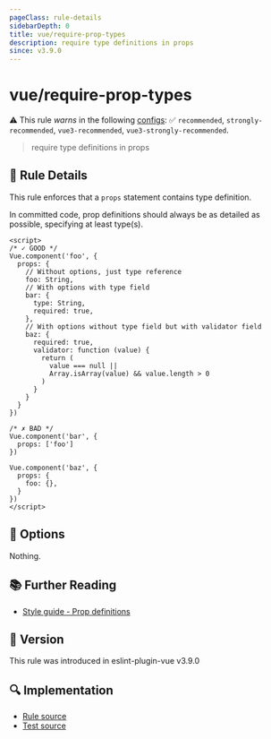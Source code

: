 ```yaml
---
pageClass: rule-details
sidebarDepth: 0
title: vue/require-prop-types
description: require type definitions in props
since: v3.9.0
---
```

# vue/require-prop-types

⚠️ This rule *warns* in the following [configs](https://eslint.vuejs.org/user-guide/#bundle-configurations): ✅ `recommended`, `strongly-recommended`, `vue3-recommended`, `vue3-strongly-recommended`.

<!-- end auto-generated rule header -->

> require type definitions in props

## :book: Rule Details

This rule enforces that a `props` statement contains type definition.

In committed code, prop definitions should always be as detailed as possible, specifying at least type(s).

<eslint-code-block :rules="{'vue/require-prop-types': ['error']}">

```vue
<script>
/* ✓ GOOD */
Vue.component('foo', {
  props: {
    // Without options, just type reference
    foo: String,
    // With options with type field
    bar: {
      type: String,
      required: true,
    },
    // With options without type field but with validator field
    baz: {
      required: true,
      validator: function (value) {
        return (
          value === null ||
          Array.isArray(value) && value.length > 0
        )
      }
    }
  }
})

/* ✗ BAD */
Vue.component('bar', {
  props: ['foo']
})

Vue.component('baz', {
  props: {
    foo: {},
  }
})
</script>
```

</eslint-code-block>

## :wrench: Options

Nothing.

## :books: Further Reading

- [Style guide - Prop definitions](https://vuejs.org/style-guide/rules-essential.html#use-detailed-prop-definitions)

## :rocket: Version

This rule was introduced in eslint-plugin-vue v3.9.0

## :mag: Implementation

- [Rule source](https://github.com/vuejs/eslint-plugin-vue/blob/master/lib/rules/require-prop-types.js)
- [Test source](https://github.com/vuejs/eslint-plugin-vue/blob/master/tests/lib/rules/require-prop-types.js)

